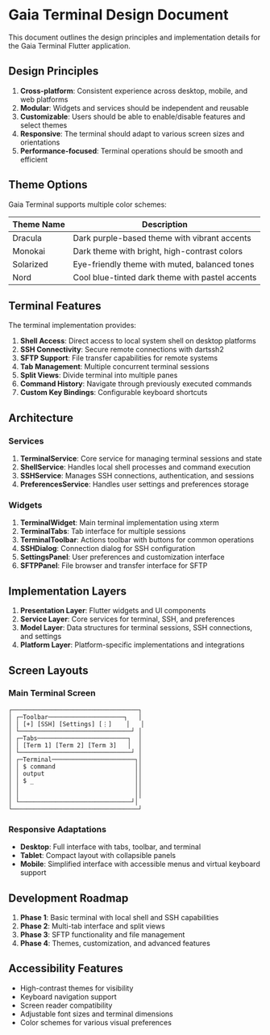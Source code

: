 # Gaia Terminal Design Document

This document outlines the design principles and implementation details for the Gaia Terminal Flutter application.

## Design Principles

1. **Cross-platform**: Consistent experience across desktop, mobile, and web platforms
2. **Modular**: Widgets and services should be independent and reusable
3. **Customizable**: Users should be able to enable/disable features and select themes
4. **Responsive**: The terminal should adapt to various screen sizes and orientations
5. **Performance-focused**: Terminal operations should be smooth and efficient

## Theme Options

Gaia Terminal supports multiple color schemes:

| Theme Name | Description |
|------------|-------------|
| Dracula    | Dark purple-based theme with vibrant accents |
| Monokai    | Dark theme with bright, high-contrast colors |
| Solarized  | Eye-friendly theme with muted, balanced tones |
| Nord       | Cool blue-tinted dark theme with pastel accents |

## Terminal Features

The terminal implementation provides:

1. **Shell Access**: Direct access to local system shell on desktop platforms
2. **SSH Connectivity**: Secure remote connections with dartssh2
3. **SFTP Support**: File transfer capabilities for remote systems
4. **Tab Management**: Multiple concurrent terminal sessions
5. **Split Views**: Divide terminal into multiple panes
6. **Command History**: Navigate through previously executed commands
7. **Custom Key Bindings**: Configurable keyboard shortcuts

## Architecture

### Services

1. **TerminalService**: Core service for managing terminal sessions and state
2. **ShellService**: Handles local shell processes and command execution
3. **SSHService**: Manages SSH connections, authentication, and sessions
4. **PreferencesService**: Handles user settings and preferences storage

### Widgets

1. **TerminalWidget**: Main terminal implementation using xterm
2. **TerminalTabs**: Tab interface for multiple sessions
3. **TerminalToolbar**: Actions toolbar with buttons for common operations
4. **SSHDialog**: Connection dialog for SSH configuration
5. **SettingsPanel**: User preferences and customization interface
6. **SFTPPanel**: File browser and transfer interface for SFTP

## Implementation Layers

1. **Presentation Layer**: Flutter widgets and UI components
2. **Service Layer**: Core services for terminal, SSH, and preferences
3. **Model Layer**: Data structures for terminal sessions, SSH connections, and settings
4. **Platform Layer**: Platform-specific implementations and integrations

## Screen Layouts

### Main Terminal Screen

```
┌───────────────────────────────────┐
│ ┌─Toolbar─────────────────────┐   │
│ │ [+] [SSH] [Settings] [⋮]    │   │
│ └───────────────────────────────┘ │
│ ┌─Tabs─────────────────────────┐  │
│ │ [Term 1] [Term 2] [Term 3]   │  │
│ └───────────────────────────────┘ │
│ ┌─Terminal───────────────────────┐│
│ │ $ command                      ││
│ │ output                         ││
│ │ $ _                            ││
│ │                                ││
│ │                                ││
│ └───────────────────────────────┘│
└───────────────────────────────────┘
```

### Responsive Adaptations

- **Desktop**: Full interface with tabs, toolbar, and terminal
- **Tablet**: Compact layout with collapsible panels
- **Mobile**: Simplified interface with accessible menus and virtual keyboard support

## Development Roadmap

1. **Phase 1**: Basic terminal with local shell and SSH capabilities
2. **Phase 2**: Multi-tab interface and split views
3. **Phase 3**: SFTP functionality and file management
4. **Phase 4**: Themes, customization, and advanced features

## Accessibility Features

- High-contrast themes for visibility
- Keyboard navigation support
- Screen reader compatibility
- Adjustable font sizes and terminal dimensions
- Color schemes for various visual preferences